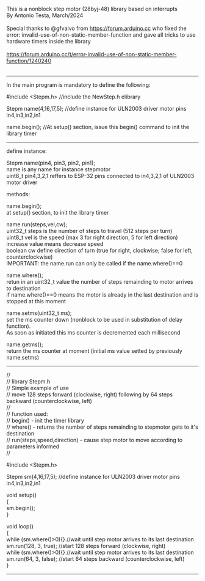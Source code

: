 
This is a nonblock step motor (28byj-48) library based on interrupts<br>By Antonio Testa, March/2024<br><br>
Special thanks to @gfvalvo from https://forum.arduino.cc who fixed the error: invalid-use-of-non-static-member-function and gave all tricks to use hardware timers inside the library<br><br>https://forum.arduino.cc/t/error-invalid-use-of-non-static-member-function/1240240<br><br>

------------------------------------------------------------------------------

In the main program is mandatory to define the following:

#include <Stepm.h>     //include the NewStep.h elibrary                   

Stepm name(4,16,17,5); //define instance for ULN2003 driver motor pins in4,in3,in2,in1

name.begin();          //At setup() section, issue this begin() command to init the library timer
  
------------------------------------------------------------------------------

define instance:

Stepm name(pin4, pin3, pin2, pin1);<br>
name is any name for instance stepmotor<br>
uint8_t pin4,3,2,1 reffers to ESP-32 pins connected to in4,3,2,1 of ULN2003 motor driver<br>


methods:

name.begin();<br>
at setup() section, to init the library timer  <br>

name.run(steps,vel,cw);<br>
uint32_t steps is the number of steps to travel (512 steps per turn)<br>
uint8_t vel is the speed (max 3 for right direction, 5 for left direction) increase value means decrease speed<br>
boolean cw define direction of turn (true for right, clockwise; false for left, counterclockwise)<br>
IMPORTANT: the name.run can only be called if the name.where()==0  <br>

name.where();<br>
retun in an uint32_t value the number of steps remainding to motor arrives to destination<br>
if name.where()==0 means the motor is already in the last destination and is stopped at this moment<br>

name.setms(uint32_t ms);<br>
set the ms counter down (nonblock to be used in substitution of delay function).<br>
As soon as initiated this ms counter is decremented each millisecond<br>

name.getms();<br>
return the ms counter at moment (initial ms value setted by previously name.setms)<br>

------------------------------------------------------------------------------

//<br>
// library Stepm.h<br>
// Simple example of use<br>
// move 128 steps forward (clockwise, right) following by 64 steps backward (counterclockwise, left)<br>
// <br>
// function used:<br>
// begin() - init the timer library<br>
// where() - returns the number of steps remainding to stepmotor gets to it's destination<br>
// run(steps,speed,direction) - cause step motor to move according to parameters informed<br>
// <br>

#include <Stepm.h><br>

Stepm sm(4,16,17,5);                 //define instance for ULN2003 driver motor pins in4,in3,in2,in1<br>

void setup()<br>
{<br>
  sm.begin();<br>
}<br>

void loop()<br>
{<br>
  while (sm.where()>0){}             //wait until step motor arrives to its last destination<br>
  sm.run(128, 3, true);              //start 128 steps forward (clockwise, right) <br>
  while (sm.where()>0){}             //wait until step motor arrives to its last destination<br>
  sm.run(64, 3, false);              //start 64 steps backward (counterclockwise, left) <br>
}<br>

------------------------------------------------------------------------------


